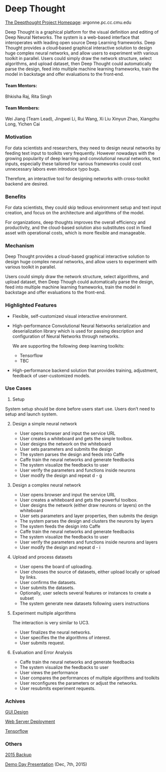 # Deep Thought

[The Deepthought Project Homepage](argonne.pc.cc.cmu.edu): argonne.pc.cc.cmu.edu

Deep Thought is a graphical platform for the visual definition and editing of Deep Neural Networks. The system is a web-based interface that interoperates with leading open source Deep Learning frameworks. Deep Thought provides a cloud‐based graphical interactive solution to design huge complex neural networks, and allow users to experiment with various toolkit in parallel. Users could simply draw the network structure, select algorithms, and upload dataset, then Deep Thought could automatically parse the design, feed into multiple machine learning frameworks, train the model in  backstage and offer evaluations to the front‐end.

#### Team Mentors:

Bhkisha Raj, Rita Singh

#### Team Members:

Wei Jiang (Team Lead), Jingwei Li, Rui Wang, Xi Liu Xinyun Zhao, Xiangzhu Long, Yichen Cai

### Motivation		
					
For data scientists and researchers, they need to design neural networks by feeding text input to toolkits very frequently. However nowadays with the growing popularity of deep learning and convolutional neural networks, text inputs, especially these tailored for various frameworks could cost unnecessary labors even introduce typo bugs. 

Therefore, an interactive tool for designing networks with cross-toolkit backend are desired.		

### Benefits								

For data scientists, they could skip tedious environment setup and text input creation, and focus on the architecture and algorithms of the model. 

For organizations, deep thoughts improves the overall efficiency and productivity, and the cloud-based solution also substitutes cost in fixed asset with operational costs, which is more flexible and manageable. 

### Mechanism

Deep Thought provides a cloud-based graphical interactive solution to design huge complex neural networks, and allow users to experiment with various toolkit in parallel. 

Users could simply draw the network structure, select algorithms, and upload dataset, then Deep Though could automatically parse the design, feed into multiple machine learning frameworks, train the model in backstage and offer evaluations to the front-end. 

### Highlighted Features

* Flexible, self-customized visual interactive environment. 
* High-performance Convolutional Neural Networks serialization and deserialization library which is used for passing description and configuration of Neural Networks through networks.

  We are supporting the following deep learning toolkits: 
   - Tensorflow
   - TBC

* High-performance backend solution that provides training, adjustment, feedback of user-customized models.

### Use Cases

1. Setup
	
System setup should be done before users start use. Users don’t need to setup and launch system.

2. Design a simple neural network
   * User opens browser and input the service URL
   * User creates a whiteboard and gets the simple toolbox.
   * User designs the network on the whiteboard
   * User sets parameters and submits the design
   * The system parses the design and feeds into Caffe
   * Caffe train the neural networks and generate feedbacks
   * The system visualize the feedbacks to user
   * User verify the parameters and functions inside neurons
   * User modify the design and repeat d - g

3. Design a complex neural network
   * User opens browser and input the service URL
   * User creates a whiteboard and gets the powerful toolbox.
   * User designs the network (either draw neurons or layers) on the whiteboard
   * User sets parameters and layer properties, then submits the design
   * The system parses the design and clusters the neurons by layers
   * The system feeds the design into Caffe
   * Caffe train the neural networks and generate feedbacks
   * The system visualize the feedbacks to user
   * User verify the parameters and functions inside neurons and layers
   * User modify the design and repeat d - i

4. Upload and process datasets
   * User opens the board of uploading.
   * User chooses the source of datasets, either upload locally or upload by links.
   * User confirms the datasets.
   * User submits the datasets.
   * Optionally, user selects several features or instances to create a subset
   * The system generate new datasets following users instructions

5. Experiment multiple algorithms
	 
   The interaction is very similar to UC3. 
   * User finalizes the neural networks.
   * User specifies the the algorithms of interest.
   * User submits request.

6. Evaluation and Error Analysis
   * Caffe train the neural networks and generate feedbacks
   * The system visualize the feedbacks to user
   * User views the performance
   * User compares the performances of multiple algorithms and toolkits
   * User reconfigures the parameters or adjust the networks.
   * User resubmits experiment requests.


### Achives

[GUI Design](https://github.com/DeepThoughtTeam/D3-Graphic)

[Web Server Deployment](https://github.com/DeepThoughtTeam/core-code-base)

[Tensorflow](https://github.com/DeepThoughtTeam/Documents)

### Others

[2015 Backup](https://github.com/DeepThoughtTeam/deep-throught-2015-backup)

[Demo Day Presentation](https://docs.google.com/presentation/d/1V_JC7z_xxNAV-JFmKlpWs6FCLVP2aCoeuYOM1R0s2Ys/edit#slide=id.geb073114e_0_0) (Dec, 7th, 2015)


